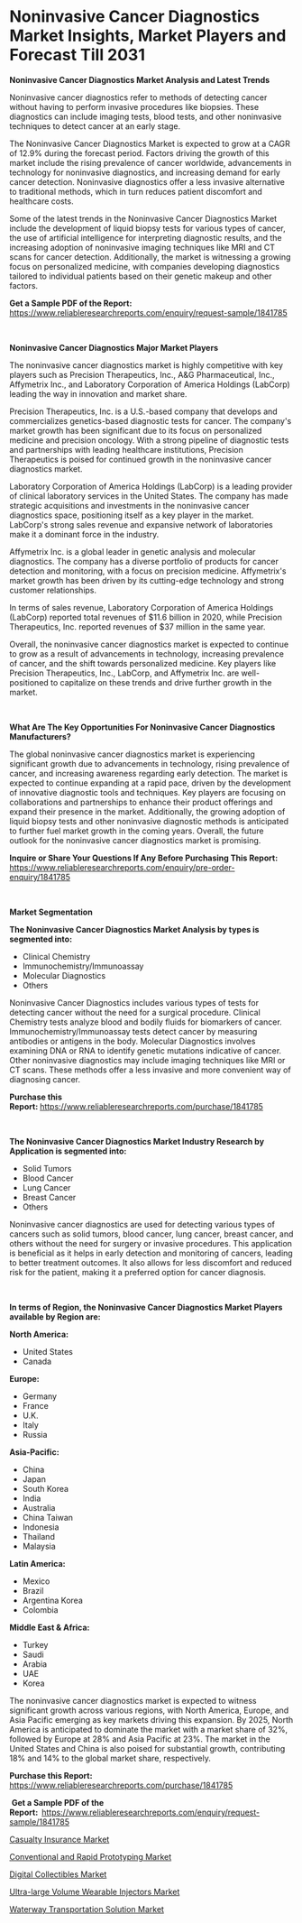 <p><h1>Noninvasive Cancer Diagnostics Market Insights, Market Players and Forecast Till 2031</h1></p><p><strong>Noninvasive Cancer Diagnostics Market Analysis and Latest Trends</strong></p>
<p><p>Noninvasive cancer diagnostics refer to methods of detecting cancer without having to perform invasive procedures like biopsies. These diagnostics can include imaging tests, blood tests, and other noninvasive techniques to detect cancer at an early stage.</p><p>The Noninvasive Cancer Diagnostics Market is expected to grow at a CAGR of 12.9% during the forecast period. Factors driving the growth of this market include the rising prevalence of cancer worldwide, advancements in technology for noninvasive diagnostics, and increasing demand for early cancer detection. Noninvasive diagnostics offer a less invasive alternative to traditional methods, which in turn reduces patient discomfort and healthcare costs.</p><p>Some of the latest trends in the Noninvasive Cancer Diagnostics Market include the development of liquid biopsy tests for various types of cancer, the use of artificial intelligence for interpreting diagnostic results, and the increasing adoption of noninvasive imaging techniques like MRI and CT scans for cancer detection. Additionally, the market is witnessing a growing focus on personalized medicine, with companies developing diagnostics tailored to individual patients based on their genetic makeup and other factors.</p></p>
<p><strong>Get a Sample PDF of the Report:&nbsp;</strong> <a href="https://www.reliableresearchreports.com/enquiry/request-sample/1841785">https://www.reliableresearchreports.com/enquiry/request-sample/1841785</a></p>
<p>&nbsp;</p>
<p><strong>Noninvasive Cancer Diagnostics Major Market Players</strong></p>
<p><p>The noninvasive cancer diagnostics market is highly competitive with key players such as Precision Therapeutics, Inc., A&G Pharmaceutical, Inc., Affymetrix Inc., and Laboratory Corporation of America Holdings (LabCorp) leading the way in innovation and market share.</p><p>Precision Therapeutics, Inc. is a U.S.-based company that develops and commercializes genetics-based diagnostic tests for cancer. The company's market growth has been significant due to its focus on personalized medicine and precision oncology. With a strong pipeline of diagnostic tests and partnerships with leading healthcare institutions, Precision Therapeutics is poised for continued growth in the noninvasive cancer diagnostics market.</p><p>Laboratory Corporation of America Holdings (LabCorp) is a leading provider of clinical laboratory services in the United States. The company has made strategic acquisitions and investments in the noninvasive cancer diagnostics space, positioning itself as a key player in the market. LabCorp's strong sales revenue and expansive network of laboratories make it a dominant force in the industry.</p><p>Affymetrix Inc. is a global leader in genetic analysis and molecular diagnostics. The company has a diverse portfolio of products for cancer detection and monitoring, with a focus on precision medicine. Affymetrix's market growth has been driven by its cutting-edge technology and strong customer relationships.</p><p>In terms of sales revenue, Laboratory Corporation of America Holdings (LabCorp) reported total revenues of $11.6 billion in 2020, while Precision Therapeutics, Inc. reported revenues of $37 million in the same year.</p><p>Overall, the noninvasive cancer diagnostics market is expected to continue to grow as a result of advancements in technology, increasing prevalence of cancer, and the shift towards personalized medicine. Key players like Precision Therapeutics, Inc., LabCorp, and Affymetrix Inc. are well-positioned to capitalize on these trends and drive further growth in the market.</p></p>
<p>&nbsp;</p>
<p><strong>What Are The Key Opportunities For Noninvasive Cancer Diagnostics Manufacturers?</strong></p>
<p><p>The global noninvasive cancer diagnostics market is experiencing significant growth due to advancements in technology, rising prevalence of cancer, and increasing awareness regarding early detection. The market is expected to continue expanding at a rapid pace, driven by the development of innovative diagnostic tools and techniques. Key players are focusing on collaborations and partnerships to enhance their product offerings and expand their presence in the market. Additionally, the growing adoption of liquid biopsy tests and other noninvasive diagnostic methods is anticipated to further fuel market growth in the coming years. Overall, the future outlook for the noninvasive cancer diagnostics market is promising.</p></p>
<p><strong>Inquire or Share Your Questions If Any Before Purchasing This Report:</strong> <a href="https://www.reliableresearchreports.com/enquiry/pre-order-enquiry/1841785">https://www.reliableresearchreports.com/enquiry/pre-order-enquiry/1841785</a></p>
<p>&nbsp;</p>
<p><strong>Market Segmentation</strong></p>
<p><strong>The Noninvasive Cancer Diagnostics Market Analysis by types is segmented into:</strong></p>
<p><ul><li>Clinical Chemistry</li><li>Immunochemistry/Immunoassay</li><li>Molecular Diagnostics</li><li>Others</li></ul></p>
<p><p>Noninvasive Cancer Diagnostics includes various types of tests for detecting cancer without the need for a surgical procedure. Clinical Chemistry tests analyze blood and bodily fluids for biomarkers of cancer. Immunochemistry/Immunoassay tests detect cancer by measuring antibodies or antigens in the body. Molecular Diagnostics involves examining DNA or RNA to identify genetic mutations indicative of cancer. Other noninvasive diagnostics may include imaging techniques like MRI or CT scans. These methods offer a less invasive and more convenient way of diagnosing cancer.</p></p>
<p><strong>Purchase this Report:&nbsp;</strong><a href="https://www.reliableresearchreports.com/purchase/1841785">https://www.reliableresearchreports.com/purchase/1841785</a></p>
<p>&nbsp;</p>
<p><strong>The Noninvasive Cancer Diagnostics Market Industry Research by Application is segmented into:</strong></p>
<p><ul><li>Solid Tumors</li><li>Blood Cancer</li><li>Lung Cancer</li><li>Breast Cancer</li><li>Others</li></ul></p>
<p><p>Noninvasive cancer diagnostics are used for detecting various types of cancers such as solid tumors, blood cancer, lung cancer, breast cancer, and others without the need for surgery or invasive procedures. This application is beneficial as it helps in early detection and monitoring of cancers, leading to better treatment outcomes. It also allows for less discomfort and reduced risk for the patient, making it a preferred option for cancer diagnosis.</p></p>
<p>&nbsp;</p>
<p><strong>In terms of Region, the Noninvasive Cancer Diagnostics Market Players available by Region are:</strong></p>
<p>
    <p> <strong> North America: </strong>
        <ul>
            <li>United States</li>
            <li>Canada</li>
        </ul>
        </p> 
    <p> <strong> Europe: </strong>
        <ul>
            <li>Germany</li>
            <li>France</li>
            <li>U.K.</li>
            <li>Italy</li>
            <li>Russia</li>
        </ul>
        </p> 
    <p> <strong> Asia-Pacific: </strong>
        <ul>
            <li>China</li>
            <li>Japan</li>
            <li>South Korea</li>
            <li>India</li>
            <li>Australia</li>
            <li>China Taiwan</li>
            <li>Indonesia</li>
            <li>Thailand</li>
            <li>Malaysia</li>
        </ul>
        </p> 
    <p> <strong> Latin America: </strong>
        <ul>
            <li>Mexico</li>
            <li>Brazil</li>
            <li>Argentina Korea</li>
            <li>Colombia</li>
        </ul>
        </p> 
    <p> <strong> Middle East & Africa: </strong>
        <ul>
            <li>Turkey</li>
            <li>Saudi</li>
            <li>Arabia</li>
            <li>UAE</li>
            <li>Korea</li>
        </ul>
    </p>
    </p>
<p><p>The noninvasive cancer diagnostics market is expected to witness significant growth across various regions, with North America, Europe, and Asia Pacific emerging as key markets driving this expansion. By 2025, North America is anticipated to dominate the market with a market share of 32%, followed by Europe at 28% and Asia Pacific at 23%. The market in the United States and China is also poised for substantial growth, contributing 18% and 14% to the global market share, respectively.</p></p>
<p><strong>Purchase this Report: </strong><a href="https://www.reliableresearchreports.com/purchase/1841785">https://www.reliableresearchreports.com/purchase/1841785</a></p>
<p>&nbsp;<strong>Get a Sample PDF of the Report:&nbsp;&nbsp;</strong><a href="https://www.reliableresearchreports.com/enquiry/request-sample/1841785">https://www.reliableresearchreports.com/enquiry/request-sample/1841785</a></p>
<p><strong></strong></p>
<p><p><a href="https://medium.com/@karenglover656/casualty-insurance-market-size-and-market-trends-complete-industry-overview-2024-to-2031-f35f0c9fd416">Casualty Insurance Market</a></p><p><a href="https://medium.com/@ryanberry44f/conventional-and-rapid-prototyping-market-trends-forecast-and-competitive-analysis-to-2031-c34ba8b621a8">Conventional and Rapid Prototyping Market</a></p><p><a href="https://medium.com/@ryanberry44f/digital-collectibles-market-report-reveals-the-latest-trends-and-growth-opportunities-of-this-124df9b16e68">Digital Collectibles Market</a></p><p><a href="https://github.com/dimitrishawkinswaynenp91rgz/Market-Research-Report-List-1/blob/main/ultra-large-volume-wearable-injectors-market.md">Ultra-large Volume Wearable Injectors Market</a></p><p><a href="https://github.com/changoleonlaverguenzanoexiste/Market-Research-Report-List-2/blob/main/waterway-transportation-solution-market.md">Waterway Transportation Solution Market</a></p></p>
